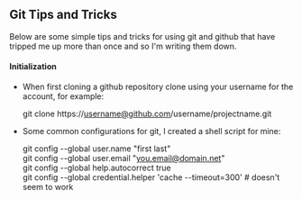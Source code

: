 ## Git Tips and Tricks

Below are some simple tips and tricks for using git and github that have 
tripped me up more than once and so I'm writing them down.

#### Initialization

* When first cloning a github repository clone using your username for the
account, for example:

	git clone https://username@github.com/username/projectname.git

* Some common configurations for git, I created a shell script for mine:

	git config --global user.name "first last"   
	git config --global user.email "you.email@domain.net"   
	git config --global help.autocorrect true   
	git config --global credential.helper 'cache --timeout=300' # doesn't seem to work  

